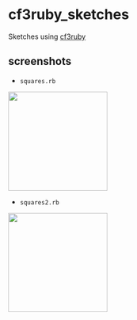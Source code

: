 # cf3ruby_sketches

Sketches using [cf3ruby](https://github.com/funatsufumiya/cf3ruby)

## screenshots

- `squares.rb`

<img src="https://user-images.githubusercontent.com/3406260/34318102-3a5f240a-e802-11e7-8bdb-03f33f63e0c7.png" width="200"/>

- `squares2.rb`

<img src="https://user-images.githubusercontent.com/3406260/34318099-1e8e2668-e802-11e7-89f6-c75ff02730d3.png" width="200"/>